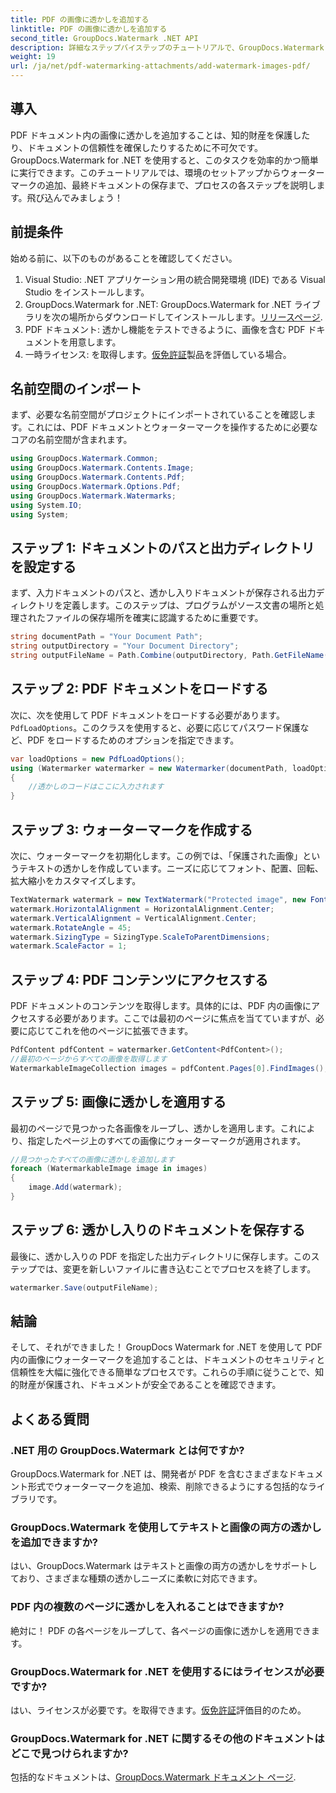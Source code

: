```yaml
---
title: PDF の画像に透かしを追加する
linktitle: PDF の画像に透かしを追加する
second_title: GroupDocs.Watermark .NET API
description: 詳細なステップバイステップのチュートリアルで、GroupDocs.Watermark for .NET を使用して PDF ドキュメント内の画像にウォーターマークを追加する方法を学びます。 PDF を簡単に保護します。
weight: 19
url: /ja/net/pdf-watermarking-attachments/add-watermark-images-pdf/
---
```

## 導入
PDF ドキュメント内の画像に透かしを追加することは、知的財産を保護したり、ドキュメントの信頼性を確保したりするために不可欠です。 GroupDocs.Watermark for .NET を使用すると、このタスクを効率的かつ簡単に実行できます。このチュートリアルでは、環境のセットアップからウォーターマークの追加、最終ドキュメントの保存まで、プロセスの各ステップを説明します。飛び込んでみましょう！
## 前提条件
始める前に、以下のものがあることを確認してください。
1. Visual Studio: .NET アプリケーション用の統合開発環境 (IDE) である Visual Studio をインストールします。
2.  GroupDocs.Watermark for .NET: GroupDocs.Watermark for .NET ライブラリを次の場所からダウンロードしてインストールします。[リリースページ](https://releases.groupdocs.com/Watermark/net/).
3. PDF ドキュメント: 透かし機能をテストできるように、画像を含む PDF ドキュメントを用意します。
4. 一時ライセンス: を取得します。[仮免許証](https://purchase.groupdocs.com/temporary-license/)製品を評価している場合。
## 名前空間のインポート
まず、必要な名前空間がプロジェクトにインポートされていることを確認します。これには、PDF ドキュメントとウォーターマークを操作するために必要なコアの名前空間が含まれます。
```csharp
using GroupDocs.Watermark.Common;
using GroupDocs.Watermark.Contents.Image;
using GroupDocs.Watermark.Contents.Pdf;
using GroupDocs.Watermark.Options.Pdf;
using GroupDocs.Watermark.Watermarks;
using System.IO;
using System;
```
## ステップ 1: ドキュメントのパスと出力ディレクトリを設定する
まず、入力ドキュメントのパスと、透かし入りドキュメントが保存される出力ディレクトリを定義します。このステップは、プログラムがソース文書の場所と処理されたファイルの保存場所を確実に認識するために重要です。
```csharp
string documentPath = "Your Document Path";
string outputDirectory = "Your Document Directory";
string outputFileName = Path.Combine(outputDirectory, Path.GetFileName(documentPath));
```
## ステップ 2: PDF ドキュメントをロードする
次に、次を使用して PDF ドキュメントをロードする必要があります。`PdfLoadOptions`。このクラスを使用すると、必要に応じてパスワード保護など、PDF をロードするためのオプションを指定できます。
```csharp
var loadOptions = new PdfLoadOptions();
using (Watermarker watermarker = new Watermarker(documentPath, loadOptions))
{
    //透かしのコードはここに入力されます
}
```
## ステップ 3: ウォーターマークを作成する
次に、ウォーターマークを初期化します。この例では、「保護された画像」というテキストの透かしを作成しています。ニーズに応じてフォント、配置、回転、拡大縮小をカスタマイズします。
```csharp
TextWatermark watermark = new TextWatermark("Protected image", new Font("Arial", 8));
watermark.HorizontalAlignment = HorizontalAlignment.Center;
watermark.VerticalAlignment = VerticalAlignment.Center;
watermark.RotateAngle = 45;
watermark.SizingType = SizingType.ScaleToParentDimensions;
watermark.ScaleFactor = 1;
```
## ステップ 4: PDF コンテンツにアクセスする
PDF ドキュメントのコンテンツを取得します。具体的には、PDF 内の画像にアクセスする必要があります。ここでは最初のページに焦点を当てていますが、必要に応じてこれを他のページに拡張できます。
```csharp
PdfContent pdfContent = watermarker.GetContent<PdfContent>();
//最初のページからすべての画像を取得します
WatermarkableImageCollection images = pdfContent.Pages[0].FindImages();
```
## ステップ 5: 画像に透かしを適用する
最初のページで見つかった各画像をループし、透かしを適用します。これにより、指定したページ上のすべての画像にウォーターマークが適用されます。
```csharp
//見つかったすべての画像に透かしを追加します
foreach (WatermarkableImage image in images)
{
    image.Add(watermark);
}
```
## ステップ 6: 透かし入りのドキュメントを保存する
最後に、透かし入りの PDF を指定した出力ディレクトリに保存します。このステップでは、変更を新しいファイルに書き込むことでプロセスを終了します。
```csharp
watermarker.Save(outputFileName);
```
## 結論
そして、それができました！ GroupDocs Watermark for .NET を使用して PDF 内の画像にウォーターマークを追加することは、ドキュメントのセキュリティと信頼性を大幅に強化できる簡単なプロセスです。これらの手順に従うことで、知的財産が保護され、ドキュメントが安全であることを確認できます。
## よくある質問
### .NET 用の GroupDocs.Watermark とは何ですか?
GroupDocs.Watermark for .NET は、開発者が PDF を含むさまざまなドキュメント形式でウォーターマークを追加、検索、削除できるようにする包括的なライブラリです。
### GroupDocs.Watermark を使用してテキストと画像の両方の透かしを追加できますか?
はい、GroupDocs.Watermark はテキストと画像の両方の透かしをサポートしており、さまざまな種類の透かしニーズに柔軟に対応できます。
### PDF 内の複数のページに透かしを入れることはできますか?
絶対に！ PDF の各ページをループして、各ページの画像に透かしを適用できます。
### GroupDocs.Watermark for .NET を使用するにはライセンスが必要ですか?
はい、ライセンスが必要です。を取得できます。[仮免許証](https://purchase.groupdocs.com/temporary-license/)評価目的のため。
### GroupDocs.Watermark for .NET に関するその他のドキュメントはどこで見つけられますか?
包括的なドキュメントは、[GroupDocs.Watermark ドキュメント ページ](https://tutorials.groupdocs.com/Watermark/net/).